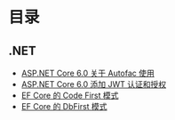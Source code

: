 # 目录



## .NET

- [ASP.NET Core 6.0 关于 Autofac 使用](./ASP.NETCore关于Autofac使用.md)
- [ASP.NET Core 6.0 添加 JWT 认证和授权](./ASP.NETCore添加JWT.md)
- [EF Core 的 Code First 模式](./EFCore的CodeFirst模式.md)
- [EF Core 的 DbFirst 模式](./EFCore的DbFirst模式.md)

